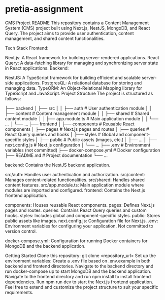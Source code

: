 # pretia-assignment
 
CMS Project README
This repository contains a Content Management System (CMS) project built using Next.js, NestJS, MongoDB, and React Query. The project aims to provide user authentication, content management, and shared content functionalities.

Tech Stack
Frontend:

Next.js: A React framework for building server-rendered applications.
React Query: A data-fetching library for managing and synchronizing server state in React applications.
Backend:

NestJS: A TypeScript framework for building efficient and scalable server-side applications.
PostgresQL: A relational database for storing and managing data.
TypeORM: An Object-Relational Mapping library for TypeScript and JavaScript.
Project Structure
The project is structured as follows:

├── backend
│   ├── src
│   │   ├── auth                  # User authentication module
│   │   ├── content               # Content management module
│   │   ├── shared                # Shared content module
│   │   ├── app.module.ts         # Main application module
│   │   └── ...
│   └── ...
├── frontend
│   ├── components                # Reusable React components
│   ├── pages                     # Next.js pages and routes
│   ├── queries                   # React Query queries and hooks
│   ├── styles                    # Global and component-specific styles
│   ├── public                    # Public assets (images, etc.)
│   ├── ...
│   ├── next.config.js            # Next.js configuration
│   └── ...
├── .env                          # Environment variables (not committed)
├── docker-compose.yml            # Docker configuration
├── README.md                     # Project documentation
└── ...

backend: Contains the NestJS backend application.

src/auth: Handles user authentication and authorization.
src/content: Manages content-related functionalities.
src/shared: Handles shared content features.
src/app.module.ts: Main application module where modules are imported and configured.
frontend: Contains the Next.js frontend application.

components: Houses reusable React components.
pages: Defines Next.js pages and routes.
queries: Contains React Query queries and custom hooks.
styles: Includes global and component-specific styles.
public: Stores public assets like images.
next.config.js: Configuration file for Next.js.
.env: Environment variables for configuring your application. Not committed to version control.

docker-compose.yml: Configuration for running Docker containers for MongoDB and the backend application.

Getting Started
Clone this repository: git clone <repository_url>
Set up the environment variables: Create a .env file based on .env.example in both backend and frontend directories.
Navigate to the backend directory and run docker-compose up to start MongoDB and the backend application.
Navigate to the frontend directory and run npm install to install frontend dependencies.
Run npm run dev to start the Next.js frontend application.
Feel free to extend and customize the project structure to suit your specific requirements.
